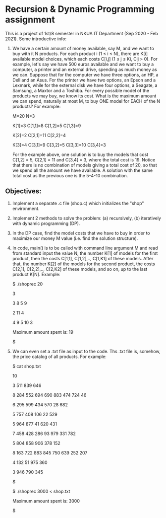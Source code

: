 # Recursion & Dynamic Programming assignment

This is a project of 1st/8 semester in NKUA IT Department (Sep 2020 - Feb 2021).
Some introductive info:

1)	We have a certain amount of money available, say M, and we want to buy with
	it N products. For each product i (1 ≤ i ≤ N), there are K[i] available model choices, which
	each costs C[i,j] (1 ≤ j ≤ Ki, Cij > 0). For example, let's say we have 500 euros available
	and we want to buy a computer, a printer and an external drive, spending
	as much money as we can. Suppose that for the computer we have three options, an HP,
	a Dell and an Asus. For the printer we have two options, an Epson and a Lexmark,
	while for the external disk we have four options, a Seagate, a Samsung, a Maxtor
	and a Toshiba. For every possible model of the products we may buy, we know
	its cost. What is the maximum amount we can spend, naturally at most M, to
	buy ONE model for EACH of the N products? For example:
	
	M=20 N=3
	
	K[1]=3 C[1,1]=8 C[1,2]=5 C[1,3]=9
	
	K[2]=2 C[2,1]=11 C[2,2]=4
	
	K[3]=4 C[3,1]=9 C[3,2]=5 C[3,3]=10 C[3,4]=3
	
	For the example above, one solution is to buy the models that cost C[1,2] = 5,
	C[2,1] = 11 and C[3,4] = 3, where the total cost is 19. Notice that there is no combination
	of models giving a total cost of 20, so that we spend all the amount we have available.
	A solution with the same total cost as the previous one is the 5-4-10 combination.

	
## Objectives:

1) Implement a separate .c file (shop.c) which initializes the "shop" environment.
2) Implement 2 methods to solve the problem: (a) recursively, (b) iteratively with dynamic programming (DP).
3) In the DP case, find the model costs that we have to buy in order to maximize our money M value
   (i.e. find the solution structure).
   
4) In code, main() is to be called with command line argument M and read from standard input the value N,
   the number K[1] of models for the first product, then the costs C[1,1], C[1,2],.., C[1,K1] of these models.
   After that, the number K[2] of the models for the second product, the costs C[2,1], C[2,2],.., C[2,K2] of
   these models, and so on, up to the last product K[N]. Example:
   
    $ ./shoprec 20
    
	3
	
	3 8 5 9
	
	2 11 4
	
	4 9 5 10 3
	
	Maximum amount spent is: 19
	
	$

5) We can even set a .txt file as input to the code. Ths .txt file is, somehow, the price catalog of all products.
   For example:
   
    $ cat shop.txt
    
	10
	
	3 511 839 646
	
	8 284 552 694 690 883 474 724 46
	
	6 295 599 434 570 28 682
	
	5 757 408 106 22 529
	
	5 964 877 41 620 431
	
	7 458 428 286 93 979 331 782
	
	5 804 858 906 378 152
	
	8 163 722 883 845 750 639 252 207
	
	4 132 51 975 360
	
	3 946 790 345
	
	$
	
	$ ./shoprec 3000 < shop.txt
	
	Maximum amount spent is: 3000
	
	$
   
   
   
   
   
   
   
   

